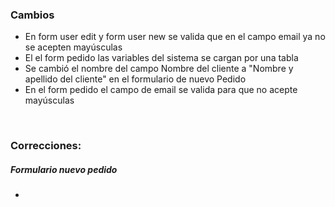 <h3>Cambios</h3>
<ul>
    <li>En form user edit y form user new se valida que en el campo email ya no se acepten mayúsculas</li>
    <li>El el form pedido las variables del sistema se cargan por una tabla</li>
    <li>Se cambió el nombre del campo Nombre del cliente a "Nombre y apellido del cliente" en el formulario de nuevo Pedido</li>
    <li>En el form pedido el campo de email se valida para que no acepte mayúsculas</li>
</ul>

</br>

<h3>Correcciones:</h3>

<h5>Formulario nuevo pedido</h5>
<ul>
    <li></li>

</ul>